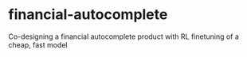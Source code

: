 # financial-autocomplete
Co-designing a financial autocomplete product with RL finetuning of a cheap, fast model
